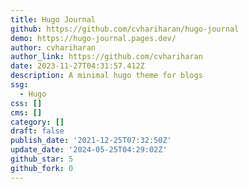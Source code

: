 ```yaml
---
title: Hugo Journal
github: https://github.com/cvhariharan/hugo-journal
demo: https://hugo-journal.pages.dev/
author: cvhariharan
author_link: https://github.com/cvhariharan
date: 2023-11-27T04:31:57.412Z
description: A minimal hugo theme for blogs
ssg:
  - Hugo
css: []
cms: []
category: []
draft: false
publish_date: '2021-12-25T07:32:50Z'
update_date: '2024-05-25T04:29:02Z'
github_star: 5
github_fork: 0
---
```

